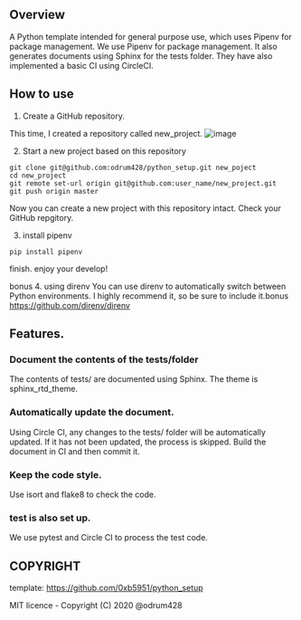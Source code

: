 ## Overview

A Python template intended for general purpose use, which uses Pipenv for package management.
We use Pipenv for package management.
It also generates documents using Sphinx for the tests folder.
They have also implemented a basic CI using CircleCI.

## How to use

1. Create a GitHub repository.

This time, I created a repository called new_project.
![image](https://user-images.githubusercontent.com/33741792/79072902-785be280-7d1e-11ea-9758-a5aa6ebbbdc9.png)

2. Start a new project based on this repository
```
git clone git@github.com:odrum428/python_setup.git new_poject
cd new_project
git remote set-url origin git@github.com:user_name/new_project.git
git push origin master
```

Now you can create a new project with this repository intact.
Check your GitHub repgitory.

3. install pipenv
```
pip install pipenv
```

finish. enjoy your develop!

bonus
4. using direnv
You can use direnv to automatically switch between Python environments. I highly recommend it, so be sure to include it.bonus
https://github.com/direnv/direnv

## Features.

### Document the contents of the tests/folder
The contents of tests/ are documented using Sphinx. The theme is sphinx_rtd_theme.

### Automatically update the document.
Using Circle CI, any changes to the tests/ folder will be automatically updated. If it has not been updated, the process is skipped.
Build the document in CI and then commit it.

### Keep the code style.
Use isort and flake8 to check the code.

### test is also set up.
We use pytest and Circle CI to process the test code.

## **COPYRIGHT**


template: https://github.com/0xb5951/python_setup

MIT licence - Copyright (C) 2020 @odrum428
